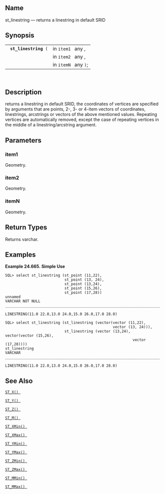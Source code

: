 <div id="fn_st_linestring" class="refentry">

<div class="titlepage">

</div>

<div class="refnamediv">

## Name

st_linestring — returns a linestring in default SRID

</div>

<div class="refsynopsisdiv">

## Synopsis

<div id="fsyn_st_linestring" class="funcsynopsis">

|                            |                      |
|----------------------------|----------------------|
| ` `**`st_linestring`**` (` | in `item1 ` any ,    |
|                            | in `item2 ` any ,    |
|                            | in `itemN ` any `)`; |

<div class="funcprototype-spacer">

 

</div>

</div>

</div>

<div id="desc_st_linestring" class="refsect1">

## Description

returns a linestring in default SRID, the coordinates of vertices are
specified by arguments that are points, 2-, 3- or 4-item vectors of
coordinates, linestrings, arcstrings or vectors of the above mentioned
values. Repeating vertices are automatically removed, except the case of
repeating vertices in the middle of a linestring/arcstring argument.

</div>

<div id="params_st_linestring" class="refsect1">

## Parameters

<div id="id131446" class="refsect2">

### item1

Geometry.

</div>

<div id="id131449" class="refsect2">

### item2

Geometry.

</div>

<div id="id131452" class="refsect2">

### itemN

Geometry.

</div>

</div>

<div id="ret_st_linestring" class="refsect1">

## Return Types

Returns varchar.

</div>

<div id="examples_st_linestring" class="refsect1">

## Examples

<div id="ex_st_linestring" class="example">

**Example 24.665. Simple Use**

<div class="example-contents">

``` screen
SQL> select st_linestring (st_point (11,22),
                           st_point (13, 24),
                           st_point (13,24),
                           st_point (15,26),
                           st_point (17,28))
unnamed
VARCHAR NOT NULL
_______________________________________________________________________________

LINESTRING(11.0 22.0,13.0 24.0,15.0 26.0,17.0 28.0)

SQL> select st_linestring (st_linestring (vector(vector (11,22),
                                                 vector (13, 24))),
                           st_linestring (vector (13,24), vector(vector (15,26),
                                                          vector (17,28))))
st_linestring
VARCHAR
_______________________________________________________________________________

LINESTRING(11.0 22.0,13.0 24.0,15.0 26.0,17.0 28.0)
```

</div>

</div>

  

</div>

<div id="seealso_st_linestring" class="refsect1">

## See Also

<a href="fn_st_x.html" class="link" title="st_x"><code
class="function">ST_X() </code></a>

<a href="fn_st_y.html" class="link" title="st_y"><code
class="function">ST_Y() </code></a>

<a href="fn_st_z.html" class="link" title="ST_Z"><code
class="function">ST_Z() </code></a>

<a href="fn_st_m.html" class="link" title="ST_M"><code
class="function">ST_M() </code></a>

<a href="fn_st_xmin.html" class="link" title="ST_XMin"><code
class="function">ST_XMin() </code></a>

<a href="fn_st_xmax.html" class="link" title="ST_XMax"><code
class="function">ST_XMax() </code></a>

<a href="fn_st_ymin.html" class="link" title="ST_YMin"><code
class="function">ST_YMin() </code></a>

<a href="fn_st_ymax.html" class="link" title="ST_YMax"><code
class="function">ST_YMax() </code></a>

<a href="fn_st_zmin.html" class="link" title="ST_ZMin"><code
class="function">ST_ZMin() </code></a>

<a href="fn_st_zmax.html" class="link" title="ST_ZMax"><code
class="function">ST_ZMax() </code></a>

<a href="fn_st_mmin.html" class="link" title="ST_MMin"><code
class="function">ST_MMin() </code></a>

<a href="fn_st_mmax.html" class="link" title="ST_MMax"><code
class="function">ST_MMax() </code></a>

</div>

</div>
